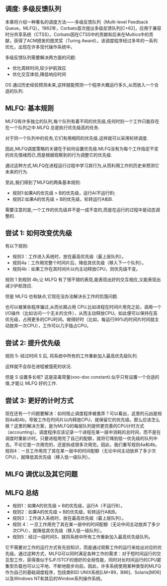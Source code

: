 ## 调度: 多级反馈队列
本章将介绍一种著名的调度方法——多级反馈队列（Multi-level Feedback Queue，MLFQ）。1962年，Corbato首次提出多级反馈队列[C+62]，应用于兼容时分共享系统（CTSS）。Corbato因在CTSS中的贡献和后来在Multics中的贡献，获得了ACM颁发的图灵奖（Turing Award）。该调度程序经过多年的一系列优化，出现在许多现代操作系统中。

多级反馈队列需要解决两方面的问题:
- 优化周转时间,较少护航效应
- 优化交互体验,降低响应时间

OS 通过历史经验预测未来,这样就能预测一个程序大概运行多久,从而放入一个合适的队列.

## MLFQ: 基本规则

MLFQ有许多独立的队列,每个队列有着不同的优先级,任何时刻一个工作只能存在在一个队列之中.MLFQ 总是执行优先级高的任务.

对于同一个队列中的任务,它们有用相同的优先级.这样就可以采用轮转调度.

因此,MLFQ调度策略的关键在于如何设置优先级.MLFQ没有为每个工作指定不变的优先情绪而已,而是根据观察到的行为调整它的优先级.

通过这种方式,MLFQ在进程运行过程中学习其行为,从而利用工作的历史来预测它未来的行为.

至此,我们得到了MLFQ的两条基本规则:
- 规则1:如果A的优先级 > B的优先级，运行A(不运行B);
- 规则2:如果A的优先级 = B的优先级，轮转运行A和B.

需要注意的是,一个工作的优先级并不是一成不变的,而是在运行的过程中是动态调整的.

## 尝试 1: 如何改变优先级
有以下规则:
- 规则3：工作进入系统时，放在最高优先级（最上层队列）。
- 规则4a：工作用完整个时间片后，降低其优先级（移入下一个队列）。
- 规则4b：如果工作在其时间片以内主动释放CPU，则优先级不变。

规则 1 到规则 4b,让 MLFQ 有了很不错的表现,能表现出好的交互相应,又能表现出减少护航效应.

但是 MLFQ 也有缺点,它现在没办法解决长工作的饥饿问题.

也可以被某些程序骗过,从而长期占用 CPU.比如进程在时间片用完之前，调用一个I/O操作（比如访问一个无关的文件），从而主动释放CPU。如此便可以保持在高优先级，占用更多的CPU时间。做得好时（比如，每运行99%的时间片时间就主动放弃一次CPU），工作可以几乎独占CPU。

## 尝试 2: 提升优先级

规则 5: 经过时间 S 后, 将系统中所有的工作重新加入最高优先级队列.

这样就不会存在进程被饿死的状况.

但是 S 设置多长呢? 这是巫毒常量(voo-doo constant).似乎只有设置一个合适的值,才能让 MLFQ 好的工作.

## 尝试 3: 更好的计时方式

现在还有一个问题要解决：如何阻止调度程序被愚弄？可以看出，这里的元凶是规则4a和4b，导致工作在时间片以内释放CPU，就保留它的优先级。那么应该怎么做？这里的解决方案，是为MLFQ的每层队列提供更完善的CPU计时方式（accounting）。调度程序应该记录一个进程在某一层中消耗的总时间，而不是在调度时重新计时。只要进程用完了自己的配额，就将它降到低一优先级的队列中去。不论它是一次用完的，还是拆成很多次用完。因此，我们重写规则4a和4b。规则4：一旦工作用完了其在某一层中的时间配额（无论中间主动放弃了多少次CPU），就降低其优先级（移入低一级队列）。

## MLFQ 调优以及其它问题

## MLFQ 总结
- 规则1：如果A的优先级 > B的优先级，运行A（不运行B）。
- 规则2：如果A的优先级 = B的优先级，轮转运行A和B。
- 规则3：工作进入系统时，放在最高优先级（最上层队列）。
- 规则 4：一旦工作用完了其在某一层中的时间配额（无论中间主动放弃了多少次CPU），就降低其优先级（移入低一级队列）。
- 规则5：经过一段时间S，就将系统中所有工作重新加入最高优先级队列。

它不需要对工作的运行方式有先验知识，而是通过观察工作的运行来给出对应的优先级。通过这种方式，MLFQ可以同时满足各种工作的需求：对于短时间运行的交互型工作，获得类似于SJF/STCF的很好的全局性能，同时对长时间运行的CPU密集型负载也可以公平地、不断地稳步向前。因此，许多系统使用某种类型的MLFQ作为自己的基础调度程序，包括类BSD UNIX系统[LM+89，B86]、Solaris[M06]以及Windows NT和其后的Window系列操作系统。



